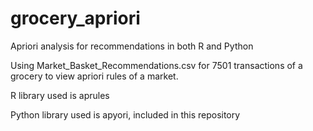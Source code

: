 # grocery_apriori
Apriori analysis for recommendations in both R and Python

Using Market_Basket_Recommendations.csv for 7501 transactions of a grocery to view apriori rules of a market.

R library used is aprules

Python library used is apyori, included in this repository


